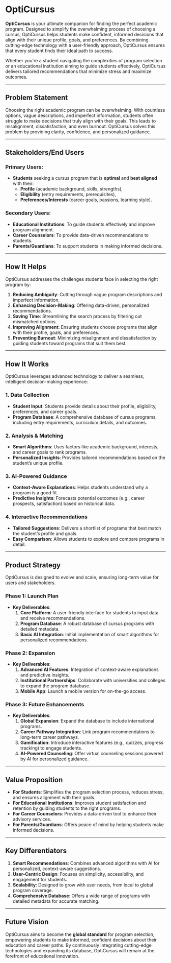 # OptiCursus

**OptiCursus** is your ultimate companion for finding the perfect academic program. Designed to simplify the overwhelming process of choosing a cursus, OptiCursus helps students make confident, informed decisions that align with their unique profile, goals, and preferences. By combining cutting-edge technology with a user-friendly approach, OptiCursus ensures that every student finds their ideal path to success.

Whether you're a student navigating the complexities of program selection or an educational institution aiming to guide students effectively, OptiCursus delivers tailored recommendations that minimize stress and maximize outcomes.

---

## Problem Statement
Choosing the right academic program can be overwhelming. With countless options, vague descriptions, and imperfect information, students often struggle to make decisions that truly align with their goals. This leads to misalignment, dissatisfaction, and even burnout. OptiCursus solves this problem by providing clarity, confidence, and personalized guidance.

---

## Stakeholders/End Users

### Primary Users:
- **Students** seeking a cursus program that is **optimal** and **best aligned** with their:
  - **Profile** (academic background, skills, strengths),
  - **Eligibility** (entry requirements, prerequisites),
  - **Preferences/Interests** (career goals, passions, learning style).

### Secondary Users:
- **Educational Institutions**: To guide students effectively and improve program alignment.
- **Career Counselors**: To provide data-driven recommendations to students.
- **Parents/Guardians**: To support students in making informed decisions.

---

## How It Helps
OptiCursus addresses the challenges students face in selecting the right program by:

1. **Reducing Ambiguity**: Cutting through vague program descriptions and imperfect information.
2. **Enhancing Decision-Making**: Offering data-driven, personalized recommendations.
3. **Saving Time**: Streamlining the search process by filtering out mismatched options.
4. **Improving Alignment**: Ensuring students choose programs that align with their profile, goals, and preferences.
5. **Preventing Burnout**: Minimizing misalignment and dissatisfaction by guiding students toward programs that suit them best.

---

## How It Works
OptiCursus leverages advanced technology to deliver a seamless, intelligent decision-making experience:

### 1. Data Collection
- **Student Input**: Students provide details about their profile, eligibility, preferences, and career goals.
- **Program Database**: A comprehensive database of cursus programs, including entry requirements, curriculum details, and outcomes.

### 2. Analysis & Matching
- **Smart Algorithms**: Uses factors like academic background, interests, and career goals to rank programs.
- **Personalized Insights**: Provides tailored recommendations based on the student’s unique profile.

### 3. AI-Powered Guidance
- **Context-Aware Explanations**: Helps students understand why a program is a good fit.
- **Predictive Insights**: Forecasts potential outcomes (e.g., career prospects, satisfaction) based on historical data.

### 4. Interactive Recommendations
- **Tailored Suggestions**: Delivers a shortlist of programs that best match the student’s profile and goals.
- **Easy Comparison**: Allows students to explore and compare programs in detail.

---

## Product Strategy
OptiCursus is designed to evolve and scale, ensuring long-term value for users and stakeholders.

### Phase 1: Launch Plan
- **Key Deliverables**:
  1. **Core Platform**: A user-friendly interface for students to input data and receive recommendations.
  2. **Program Database**: A robust database of cursus programs with detailed metadata.
  3. **Basic AI Integration**: Initial implementation of smart algorithms for personalized recommendations.

### Phase 2: Expansion
- **Key Deliverables**:
  1. **Advanced AI Features**: Integration of context-aware explanations and predictive insights.
  2. **Institutional Partnerships**: Collaborate with universities and colleges to expand the program database.
  3. **Mobile App**: Launch a mobile version for on-the-go access.

### Phase 3: Future Enhancements
- **Key Deliverables**:
  1. **Global Expansion**: Expand the database to include international programs.
  2. **Career Pathway Integration**: Link program recommendations to long-term career pathways.
  3. **Gamification**: Introduce interactive features (e.g., quizzes, progress tracking) to engage students.
  4. **AI-Powered Counseling**: Offer virtual counseling sessions powered by AI for personalized guidance.

---

## Value Proposition
- **For Students**: Simplifies the program selection process, reduces stress, and ensures alignment with their goals.
- **For Educational Institutions**: Improves student satisfaction and retention by guiding students to the right programs.
- **For Career Counselors**: Provides a data-driven tool to enhance their advisory services.
- **For Parents/Guardians**: Offers peace of mind by helping students make informed decisions.

---

## Key Differentiators
1. **Smart Recommendations**: Combines advanced algorithms with AI for personalized, context-aware suggestions.
2. **User-Centric Design**: Focuses on simplicity, accessibility, and engagement for students.
3. **Scalability**: Designed to grow with user needs, from local to global program coverage.
4. **Comprehensive Database**: Offers a wide range of programs with detailed metadata for accurate matching.

---

## Future Vision
OptiCursus aims to become the **global standard** for program selection, empowering students to make informed, confident decisions about their education and career paths. By continuously integrating cutting-edge technologies and expanding its database, OptiCursus will remain at the forefront of educational innovation.
